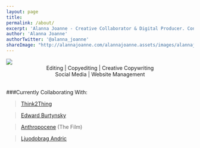 ```yaml
---
layout: page
title:  
permalink: /about/
excerpt: 'Alanna Joanne - Creative Collaborator & Digital Producer. Contact me: alanna@alannajoanne.com'
author: 'Alanna Joanne'
authorTwitter: '@alanna_joanne'
shareImage: "http://alannajoanne.com/alannajoanne.assets/images/alannajoanne-shoots.jpg"
---
```


<a href="http://alannajoanne.com/about">
  <img src="http://alannajoanne.com/alannajoanne.assets/images/aj-creativeconsulting-logo-black-small.png">
</a> 

<center>Editing | Copyediting | Creative Copywriting</center>

<center>Social Media | Website Management</center>  

<br>
  
###Currently Collaborating With:

> [Think2Thing](https://twitter.com/Think2thing)  

> [Edward Burtynsky](https://twitter.com/edwardburtynsky)  

> [Anthropocene](https://twitter.com/anthropocene) (The Film)  

> [Ljuodobrag Andric](http://ljubodrag-andric.com)  



